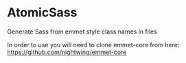 AtomicSass
==========

Generate Sass from emmet style class names in files

In order to use you will need to clone emmet-core from here: 
https://github.com/nightwing/emmet-core
